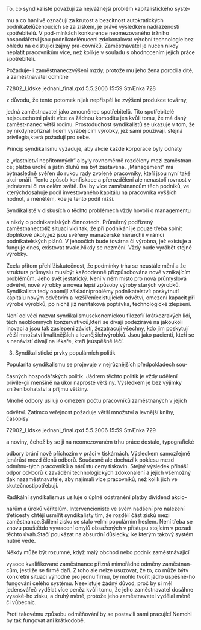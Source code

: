 
To, co syndikalisté považují za nejvážnější problém kapitalistického systé-

mu a co hanlivě označují za krutost a bezcitnost autokratických podnikatelůženoucích se za ziskem, je právě výsledkem nadřazenosti spotřebitelů. V pod-mínkách konkurence neomezovaného tržního hospodářství jsou podnikatelénuceni zdokonalovat výrobní technologie bez ohledu na existující zájmy pra-covníků. Zaměstnavatel je nucen nikdy neplatit pracovníkům více, než kolikje v souladu s ohodnocením jejich práce spotřebiteli.

Požaduje-li zaměstnaneczvýšení mzdy, protože mu jeho žena porodila dítě, a zaměstnavatel odmítne

72802_Lidske jednani_final.qxd 5.5.2006 15:59 StrÆnka 728

z důvodu, že tento potomek nijak nepřispěl ke zvýšení produkce továrny,

jedná zaměstnavatel jako zmocněnec spotřebitelů. Tito spotřebitelé nejsouochotni platit více za žádnou komoditu jen kvůli tomu, že má daný zaměst-nanec větší rodinu. Prostoduchost syndikalistů se ukazuje v tom, že by nikdynepřiznali lidem vyrábějícím výrobky, jež sami používají, stejná privilegia,která požadují pro sebe.

Princip syndikalismu vyžaduje, aby akcie každé korporace byly odňaty

z „vlastnictví nepřítomných“ a byly rovnoměrně rozděleny mezi zaměstnan-ce; platba úroků a jistin dluhů má být zastavena. „Management“ má býtnásledně svěřen do rukou rady zvolené pracovníky, kteří jsou nyní také akci-onáři. Tento způsob konfiskace a přerozdělení ale nenastolí rovnost v jednézemi či na celém světě. Dal by více zaměstnancům těch podniků, ve kterýchdosahuje podíl investovaného kapitálu na pracovníka vyšších hodnot, a ménětěm, kde je tento podíl nižší.

Syndikalisté v diskusích o těchto problémech vždy hovoří o managementu

a nikdy o podnikatelských činnostech. Průměrný podřízený zaměstnanectotiž situaci vidí tak, že při podnikání je pouze třeba splnit doplňkové úkoly,jež jsou svěřeny manažerské hierarchii v rámci podnikatelských plánů. V jehoočích bude továrna či výrobna, jež existuje a funguje dnes, existovat trvale.Nikdy se nezmění. Vždy bude vyrábět stejné výrobky.

Zcela přitom přehlížískutečnost, že podmínky trhu se neustále mění a že struktura průmyslu musíbýt každodenně přizpůsobována nově vznikajícím problémům. Jeho svět jestatický. Není v něm místo pro nová průmyslová odvětví, nové výrobky a novéa lepší způsoby výroby starých výrobků. Syndikalista tedy opomíjí základníproblémy podnikatelství: poskytnutí kapitálu novým odvětvím a rozšířeníexistujících odvětví, omezení kapacit při výrobě výrobků, po nichž již nenítaková poptávka, technologické zlepšení.

Není od věci nazvat syndikalismusekonomickou filozofií krátkozrakých lidí, těch neoblomných konzervativců,kteří se dívají podezíravě na jakoukoli inovaci a jsou tak zaslepeni závistí, žezatracují všechny, kdo jim poskytují větší množství kvalitnějších a levnějšíchvýrobků. Jsou jako pacienti, kteří se s nenávistí dívají na lékaře, kteří jeúspěšně léčí.

3. Syndikalistické prvky populárních politik

Popularita syndikalismu se projevuje v nejrůznějších předpokladech sou-

časných hospodářských politik. Jádrem těchto politik je vždy udělení privile-gií menšině na úkor naprosté většiny. Výsledkem je bez výjimky sníženíbohatství a příjmu většiny.

Mnohé odbory usilují o omezení počtu pracovníků zaměstnaných v jejich

odvětví. Zatímco veřejnost požaduje větší množství a levnější knihy, časopisy

72902_Lidske jednani_final.qxd 5.5.2006 15:59 StrÆnka 729

a noviny, čehož by se jí na neomezovaném trhu práce dostalo, typografické

odbory brání nově příchozím v práci v tiskárnách. Výsledkem samozřejmě jenárůst mezd členů odborů. Současně ale dochází k poklesu mezd odmítnu-tých pracovníků a nárůstu ceny tiskovin. Stejný výsledek přináší odpor od-borů k zavádění technologických zdokonalení a jejich všemožný tlak nazaměstnavatele, aby najímali více pracovníků, než kolik jich ve skutečnostipotřebují.

Radikální syndikalismus usiluje o úplné odstranění platby dividend akcio-

nářům a úroků věřitelům. Intervencionisté ve svém nadšení pro nalezení třetícesty chtějí usmířit syndikalisty tím, že rozdělí část zisků mezi zaměstnance.Sdílení zisku se stalo velmi populárním heslem. Není třeba se znovu pouštětdo vyvracení omylů obsažených v přístupu stojícím v pozadí těchto úvah.Stačí poukázat na absurdní důsledky, ke kterým takový systém nutně vede.

Někdy může být rozumné, když malý obchod nebo podnik zaměstnávající

vysoce kvalifikované zaměstnance přizná mimořádné odměny zaměstnan-cům, jestliže se firmě daří. Z toho ale nelze usuzovat, že to, co může býtv konkrétní situaci výhodné pro jednu firmu, by mohlo tvořit jádro úspěšné-ho fungování celého systému. Neexistuje žádný důvod, proč by si měl jedensvářeč vydělat více peněz kvůli tomu, že jeho zaměstnavatel dosáhne vysoké-ho zisku, a druhý méně, protože jeho zaměstnavatel vydělal méně či vůbecnic.

Proti takovému způsobu odměňování by se postavili sami pracující.Nemohl by tak fungovat ani krátkodobě.
